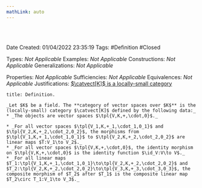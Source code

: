 ```yaml
---
mathLink: auto
---
```


<br />
<br />

Date Created: 01/04/2022 23:35:19
Tags: #Definition #Closed

Types: _Not Applicable_
Examples: _Not Applicable_
Constructions: _Not Applicable_
Generalizations: _Not Applicable_

Properties: _Not Applicable_
Sufficiencies: _Not Applicable_
Equivalences: _Not Applicable_
Justifications: [$\catvect[K]$ is a locally-small category](Category%20of%20vector%20spaces%20is%20a%20locally-small%20category.md)

``` ad-Definition
title: Definition.

_Let $K$ be a field. The **category of vector spaces over $K$** is the (locally-small) category $\catvect[K]$ defined by the following data:_
* _The objects are vector spaces $\tpl{V,K,+,\cdot,0}$._

* _For all vector spaces $\tpl{V_1,K,+_1,\cdot_1,0_1}$ and $\tpl{V_2,K,+_2,\cdot_2,0_2}$, the morphisms from $\tpl{V_1,K,+_1,\cdot_1,0_1}$ to $\tpl{V_2,K,+_2,\cdot_2,0_2}$ are linear maps $T:V_1\to V_2$._
* _For all vector spaces $\tpl{V,K,+,\cdot,0}$, the identity morphism on $\tpl{V,K,+,\cdot,0}$ is the identity function $\id_V:V\to V$._
* _For all linear maps $T_1:\tpl{V_1,K,+_1,\cdot_1,0_1}\to\tpl{V_2,K,+_2,\cdot_2,0_2}$ and $T_2:\tpl{V_2,K,+_2,\cdot_2,0_2}\to\tpl{V_3,K,+_3,\cdot_3,0_3}$, the composite morphism of $T_2$ after $T_1$ is the composite linear map $T_2\circ T_1:V_1\to V_3$._

```

